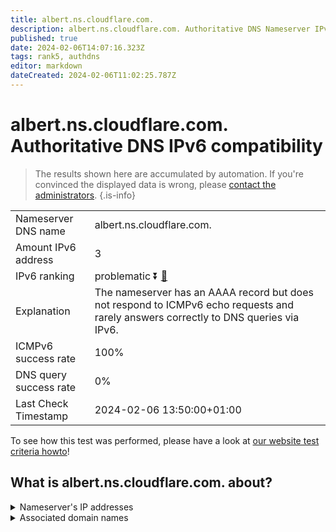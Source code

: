 ```yaml
---
title: albert.ns.cloudflare.com.
description: albert.ns.cloudflare.com. Authoritative DNS Nameserver IPv6 compatibility
published: true
date: 2024-02-06T14:07:16.323Z
tags: rank5, authdns
editor: markdown
dateCreated: 2024-02-06T11:02:25.787Z
---
```


# albert.ns.cloudflare.com. Authoritative DNS IPv6 compatibility

> The results shown here are accumulated by automation. If you're convinced the displayed data is wrong, please [contact the administrators](/howto/chat). 
{.is-info}




|   |   |
| - | - |
| Nameserver DNS name | albert.ns.cloudflare.com.
| Amount IPv6 address | 3
| IPv6 ranking | problematic :arrow_double_down: [🔗](/howto/ranking) |
| Explanation | The nameserver has an AAAA record but does not respond to ICMPv6 echo requests and rarely answers correctly to DNS queries via IPv6. |
| ICMPv6 success rate | 100%|
| DNS query success rate | 0% |
| Last Check Timestamp | 2024-02-06 13:50:00+01:00 |

To see how this test was performed, please have a look at [our website test criteria howto](/howto/testcriteria/authdns)!


## What is albert.ns.cloudflare.com. about?




<details>
<summary>Nameserver's IP addresses</summary>

2a06:98c1:50::ac40:213a

2606:4700:58::adf5:3b3a

2803:f800:50::6ca2:c13a

</details>



<details>
<summary>Associated domain names</summary>

www.yugabyte.com

</details>
